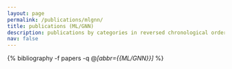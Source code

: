 ```yaml
---
layout: page
permalink: /publications/mlgnn/
title: publications (ML/GNN)
description: publications by categories in reversed chronological order. generated by jekyll-scholar.
nav: false
---
```

<!-- _pages/publications.md -->
<div class="publications">

  {% bibliography -f papers -q @*[abbr={{ML/GNN}}]* %}

</div>
